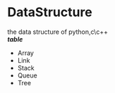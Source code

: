 # DataStructure
the data structure of python,c\c++  
***table***
- Array
- Link
- Stack
- Queue
- Tree
